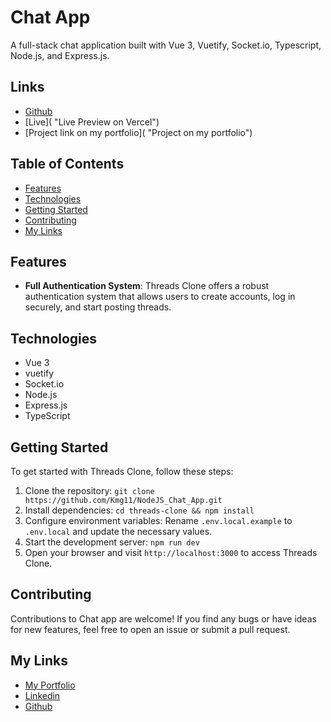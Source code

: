# Chat App

A full-stack chat application built with Vue 3, Vuetify, Socket.io, Typescript, Node.js, and Express.js.

## Links

- [Github](https://github.com/Kmg11/NodeJS_Chat_App "Github Repo")
- [Live]( "Live Preview on Vercel")
- [Project link on my portfolio]( "Project on my portfolio")

## Table of Contents

- [Features](#features)
- [Technologies](#technologies)
- [Getting Started](#getting-started)
- [Contributing](#contributing)
- [My Links](#my-links)

## Features

- **Full Authentication System**: Threads Clone offers a robust authentication system that allows users to create accounts, log in securely, and start posting threads.

## Technologies

- Vue 3
- vuetify
- Socket.io
- Node.js
- Express.js
- TypeScript

## Getting Started

To get started with Threads Clone, follow these steps:

1. Clone the repository: `git clone https://github.com/Kmg11/NodeJS_Chat_App.git`
2. Install dependencies: `cd threads-clone && npm install`
3. Configure environment variables: Rename `.env.local.example` to `.env.local` and update the necessary values.
4. Start the development server: `npm run dev`
5. Open your browser and visit `http://localhost:3000` to access Threads Clone.

## Contributing

Contributions to Chat app are welcome! If you find any bugs or have ideas for new features, feel free to open an issue or submit a pull request.

## My Links

- [My Portfolio](https://kmg11.github.io/My_Official_Portfolio/)
- [Linkedin](https://www.linkedin.com/in/kirolos-mahfouz/)
- [Github](https://github.com/Kmg11)